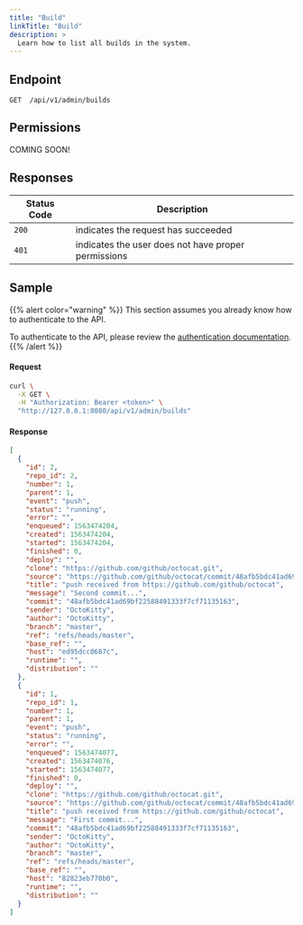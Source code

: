 ```yaml
---
title: "Build"
linkTitle: "Build"
description: >
  Learn how to list all builds in the system.
---
```


## Endpoint

```
GET  /api/v1/admin/builds
```

## Permissions

COMING SOON!

## Responses

| Status Code | Description                                         |
| ----------- | --------------------------------------------------- |
| `200`       | indicates the request has succeeded                 |
| `401`       | indicates the user does not have proper permissions |

## Sample

{{% alert color="warning" %}}
This section assumes you already know how to authenticate to the API.

To authenticate to the API, please review the [authentication documentation](/docs/api/authentication/).
{{% /alert %}}

#### Request

```sh
curl \
  -X GET \
  -H "Authorization: Bearer <token>" \
  "http://127.0.0.1:8080/api/v1/admin/builds"
```

#### Response

```json
[
  {
    "id": 2,
    "repo_id": 2,
    "number": 1,
    "parent": 1,
    "event": "push",
    "status": "running",
    "error": "",
    "enqueued": 1563474204,
    "created": 1563474204,
    "started": 1563474204,
    "finished": 0,
    "deploy": "",
    "clone": "https://github.com/github/octocat.git",
    "source": "https://github.com/github/octocat/commit/48afb5bdc41ad69bf22588491333f7cf71135163",
    "title": "push received from https://github.com/github/octocat",
    "message": "Second commit...",
    "commit": "48afb5bdc41ad69bf22588491333f7cf71135163",
    "sender": "OctoKitty",
    "author": "OctoKitty",
    "branch": "master",
    "ref": "refs/heads/master",
    "base_ref": "",
    "host": "ed95dcc0687c",
    "runtime": "",
    "distribution": ""
  },
  {
    "id": 1,
    "repo_id": 1,
    "number": 1,
    "parent": 1,
    "event": "push",
    "status": "running",
    "error": "",
    "enqueued": 1563474077,
    "created": 1563474076,
    "started": 1563474077,
    "finished": 0,
    "deploy": "",
    "clone": "https://github.com/github/octocat.git",
    "source": "https://github.com/github/octocat/commit/48afb5bdc41ad69bf22588491333f7cf71135163",
    "title": "push received from https://github.com/github/octocat",
    "message": "First commit...",
    "commit": "48afb5bdc41ad69bf22588491333f7cf71135163",
    "sender": "OctoKitty",
    "author": "OctoKitty",
    "branch": "master",
    "ref": "refs/heads/master",
    "base_ref": "",
    "host": "82823eb770b0",
    "runtime": "",
    "distribution": ""
  }
]
```
